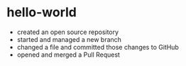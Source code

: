 # hello-world
- created an open source repository
- started and managed a new branch
- changed a file and committed those changes to GitHub
- opened and merged a Pull Request
